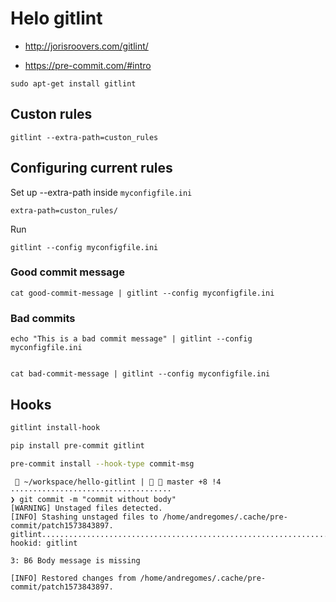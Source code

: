 # Helo gitlint

+ http://jorisroovers.com/gitlint/

+ https://pre-commit.com/#intro

```
sudo apt-get install gitlint
```
## Custon rules

```
gitlint --extra-path=custon_rules
```

## Configuring current rules
Set up --extra-path inside `myconfigfile.ini`

```
extra-path=custon_rules/
```
Run
```
gitlint --config myconfigfile.ini   
```

### Good commit message

```
cat good-commit-message | gitlint --config myconfigfile.ini 
```

### Bad commits

```
echo "This is a bad commit message" | gitlint --config myconfigfile.ini 


cat bad-commit-message | gitlint --config myconfigfile.ini 
```

## Hooks

```bash
gitlint install-hook  

pip install pre-commit gitlint

pre-commit install --hook-type commit-msg
```

```text
  ~/workspace/hello-gitlint |   master +8 !4 ····································
❯ git commit -m "commit without body"
[WARNING] Unstaged files detected.
[INFO] Stashing unstaged files to /home/andregomes/.cache/pre-commit/patch1573843897.
gitlint..................................................................Failed
hookid: gitlint

3: B6 Body message is missing

[INFO] Restored changes from /home/andregomes/.cache/pre-commit/patch1573843897.
```